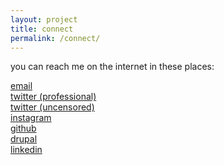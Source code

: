```yaml
---
layout: project
title: connect
permalink: /connect/
---
```

you can reach me on the internet in these places:

<a href='mailto:{{site.email}}'>email</a> <br>
<a href='http://twitter.com/{{site.twitter_username}}' target="_blank">twitter (professional)</a> <br>
<a href='http://twitter.com/{{site.twitter2_username}}' target="_blank">twitter (uncensored)</a> <br>
<a href='http://instagram.com/{{site.instagram_username}}' target="_blank">instagram</a> <br>
<a href='http://github.com/{{site.github_username}}' target="_blank">github</a> <br>
<a href='http://drupal.org/u/{{site.drupal_username}}' target="_blank">drupal</a> <br>
<a href='http://linkedin.com/in/{{site.linkedin_username}}' target="_blank">linkedin</a>
